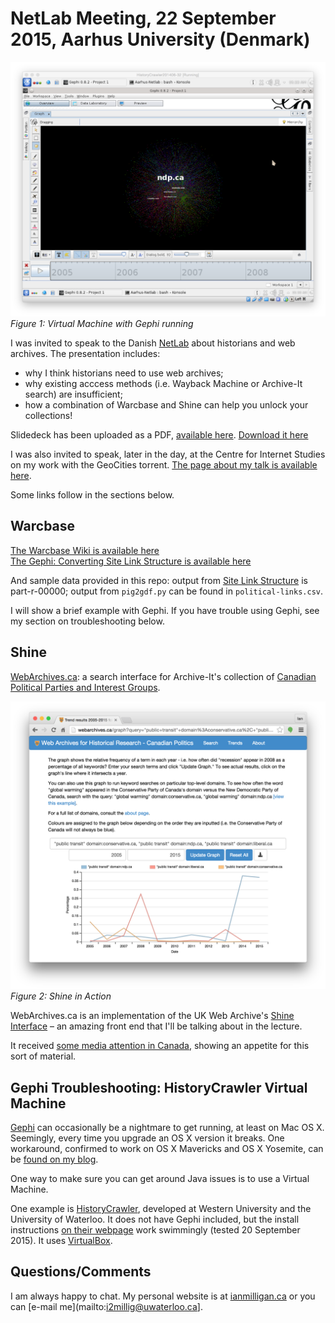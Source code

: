 # NetLab Meeting, 22 September 2015, Aarhus University (Denmark)

![Virtual Machine with Gephi running](https://raw.githubusercontent.com/ianmilligan1/Aarhus-Netlab/master/Gephi-VM-In-Action.png)
_Figure 1: Virtual Machine with Gephi running_

I was invited to speak to the Danish [NetLab](http://netlab.dk/) about historians and web archives. The presentation includes:
- why I think historians need to use web archives;
- why existing acccess methods (i.e. Wayback Machine or Archive-It search) are insufficient;
- how a combination of Warcbase and Shine can help you unlock your collections!

Slidedeck has been uploaded as a PDF, [available here](https://github.com/ianmilligan1/Aarhus-Netlab/blob/master/Large-Scale-Web-Archive-Mining-Slidedeck.pdf). [Download it here](https://github.com/ianmilligan1/Aarhus-Netlab/raw/master/Large-Scale-Web-Archive-Mining-Slidedeck.pdf)

I was also invited to speak, later in the day, at the Centre for Internet Studies on my work with the GeoCities torrent. [The page about my talk is available here](http://cfi.au.dk/news/article/artikel/cfi-seminar-web-history-geocities-and-news-websites/).

Some links follow in the sections below.

## Warcbase
[The Warcbase Wiki is available here](https://github.com/lintool/warcbase/wiki)  
[The Gephi: Converting Site Link Structure is available here](https://github.com/lintool/warcbase/wiki/Gephi:-Converting-Site-Link-Structure-into-Dynamic-Visualization)

And sample data provided in this repo: output from [Site Link Structure](https://github.com/lintool/warcbase/wiki/Pig:-Analysis-of-Site-Link-Structure) is part-r-00000; output from `pig2gdf.py` can be found in `political-links.csv`.

I will show a brief example with Gephi. If you have trouble using Gephi, see my section on troubleshooting below.

## Shine
[WebArchives.ca](http://webarchives.ca/): a search interface for Archive-It's collection of [Canadian Political Parties and Interest Groups](https://archive-it.org/collections/227).

![Shine](https://raw.githubusercontent.com/ianmilligan1/Aarhus-Netlab/master/Shine.png)
_Figure 2: Shine in Action_

WebArchives.ca is an implementation of the UK Web Archive's [Shine Interface](https://github.com/ukwa/shine) – an amazing front end that I'll be talking about in the lecture.

It received [some media attention in Canada](http://www.cbc.ca/news/canada/kitchener-waterloo/waterloo-professor-restores-deleted-political-platforms-promises-1.3204877), showing an appetite for this sort of material.

## Gephi Troubleshooting: HistoryCrawler Virtual Machine
[Gephi](http://gephi.github.io/) can occasionally be a nightmare to get running, at least on Mac OS X. Seemingly, every time you upgrade an OS X version it breaks. One workaround, confirmed to work on OS X Mavericks and OS X Yosemite, can be [found on my blog](http://ianmilligan.ca/2014/07/15/getting-gephi-running-on-os-x-mavericks/).

One way to make sure you can get around Java issues is to use a Virtual Machine. 

One example is [HistoryCrawler](http://ianmilligan.ca/historycrawler/), developed at Western University and the University of Waterloo. It does not have Gephi included, but the install instructions [on their webpage](http://gephi.github.io/users/install/) work swimmingly (tested 20 September 2015). It uses [VirtualBox](https://www.virtualbox.org/).

## Questions/Comments
I am always happy to chat. My personal website is at [ianmilligan.ca](http://ianmilligan.ca) or you can [e-mail me](mailto:i2millig@uwaterloo.ca].
